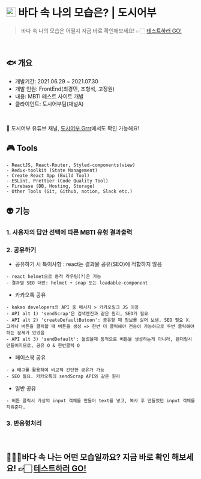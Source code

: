 
# <img style='width:25px' src="https://user-images.githubusercontent.com/58612140/127746692-e018b545-4913-4128-a173-659cea257a11.png"/> 바다 속 나의 모습은? | 도시어부 

> 바다 속 나의 모습은 어떨지 지금 바로 확인해보세요!  👉🏻  <a href="https://cityangler.co.kr/">테스트하러 GO!</a>
</br>

## 🐟 개요
  + 개발기간: 2021.06.29 ~ 2021.07.30
  + 개발 인원: FrontEnd(최경민, 조형석, 고정원) 
  + 내용: MBTI 테스트 사이트 개발
  + 클라이언트: 도시어부팀(채널A)
  </br>

📢 도시어부 유튜브 채널, <a href="https://www.youtube.com/channel/UCGrAnVVgQY66l9XHIzPxQEw">도시어부 Grrr</a>에서도 확인 가능해요! 

## 🎮 Tools

```
- ReactJS, React-Router, Styled-components(view)
- Redux-toolkit (State Management)
- Create React App (Build Tool)
- ESLint, Prettier (Code Quality Tool)
- Firebase (DB, Hosting, Storage)
- Other Tools (Git, Github, notion, Slack etc.)
```

## 👽 기능
### 1. 사용자의 답안 선택에 따른 MBTI 유형 결과출력

### 2. 공유하기
+ 공유하기 시 특이사항 : react는 결과물 공유(SEO)에 적합하지 않음
```
- react helmet으로 동적 라우팅(?)은 가능
- 결과별 SEO 대안: helmet + snap 또는 loadable-component
```
+ 카카오톡 공유
```
- kakao developers의 API 중 메시지 > 카카오링크 JS 이용
- API alt 1) 'sendScrap'은 검색엔진과 같은 원리, SEO가 필요
- API alt 2) 'createDefaultButoon': 공유할 때 정보를 실어 보냄. SEO 필요 X. 그러나 버튼을 클릭할 때 버튼을 생성 => 한번 더 클릭해야 전송이 가능하므로 두번 클릭해야하는 문제가 있었음
- API alt 3) 'sendDefault': 눌렀을때 동적으로 버튼을 생성하는게 아니라, 렌더링시 만들어지므로, 공유 O & 한번클릭 O
```
+ 페이스북 공유
```
- a 태그를 활용하여 비교적 간단한 공유가 가능
- SEO 필요. 카카오톡의 sendScrap API와 같은 원리
```
+ 일반 공유
```
- 버튼 클릭시 가상의 input 객체를 만들어 text를 넣고, 복사 후 만들었던 input 객체를 지워준다.
```

### 3. 반응형처리
<!-- <div style='display:flex; width:500px;'>
  <img style='margin:10px;' src="https://user-images.githubusercontent.com/58612140/127746601-7199efd0-c040-41e7-8fd6-6dff5f9c5c0e.png"/>
  <img style='margin:10px;' src="https://user-images.githubusercontent.com/58612140/127746649-6ab66ff1-3a6c-4127-81de-d23878437288.png"/>
  <img style='margin:10px;' src="https://user-images.githubusercontent.com/58612140/127746657-300cd8cc-aeea-4920-8886-1d12ef04c182.png"/>
</div> -->
  </br>

## 🏄🏻‍♂️바다 속 나는 어떤 모습일까요? 지금 바로 확인 해보세요!  👉🏻 <a href="https://cityangler.co.kr/">테스트하러 GO!</a>
